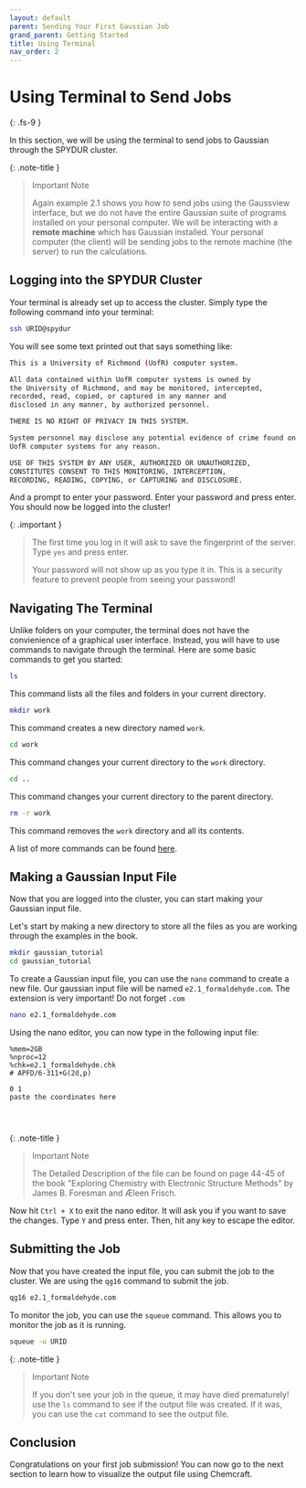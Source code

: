```yaml
---
layout: default
parent: Sending Your First Gaussian Job
grand_parent: Getting Started
title: Using Terminal
nav_order: 2
---
```


# Using Terminal to Send Jobs
{: .fs-9 }

In this section, we will be using the terminal to send jobs to Gaussian through the SPYDUR cluster. 

{: .note-title }
> Important Note
>
> Again example 2.1 shows you how to send jobs using the Gaussview interface, but we do not have the entire Gaussian suite of programs installed on your personal computer. We will be interacting with a **remote machine** which has Gaussian installed. Your personal computer (the client) will be sending jobs to the remote machine (the server) to run the calculations.

## Logging into the SPYDUR Cluster

Your terminal is already set up to access the cluster. Simply type the following command into your terminal:

```bash
ssh URID@spydur
```

You will see some text printed out that says something like:

```bash
This is a University of Richmond (UofR) computer system.

All data contained within UofR computer systems is owned by
the University of Richmond, and may be monitored, intercepted,
recorded, read, copied, or captured in any manner and
disclosed in any manner, by authorized personnel.

THERE IS NO RIGHT OF PRIVACY IN THIS SYSTEM.

System personnel may disclose any potential evidence of crime found on
UofR computer systems for any reason.

USE OF THIS SYSTEM BY ANY USER, AUTHORIZED OR UNAUTHORIZED,
CONSTITUTES CONSENT TO THIS MONITORING, INTERCEPTION,
RECORDING, READING, COPYING, or CAPTURING and DISCLOSURE.
```

And a prompt to enter your password. Enter your password and press enter. You should now be logged into the cluster!

{: .important }
>The first time you log in it will ask to save the fingerprint of the server. Type `yes` and press enter.
>
> Your password will not show up as you type it in. This is a security feature to prevent people from seeing your password!

## Navigating The Terminal

Unlike folders on your computer, the terminal does not have the convienience of a graphical user interface. Instead, you will have to use commands to navigate through the terminal. Here are some basic commands to get you started:

```bash
ls
```

This command lists all the files and folders in your current directory.

```bash
mkdir work
```

This command creates a new directory named `work`.

```bash
cd work
```

This command changes your current directory to the `work` directory.

```bash
cd ..
```

This command changes your current directory to the parent directory.

```bash
rm -r work
```

This command removes the `work` directory and all its contents.

A list of more commands can be found [here](https://www.codecademy.com/articles/command-line-commands).

## Making a Gaussian Input File

Now that you are logged into the cluster, you can start making your Gaussian input file. 

Let's start by making a new directory to store all the files as you are working through the examples in the book. 

```bash
mkdir gaussian_tutorial
cd gaussian_tutorial
```
To create a Gaussian input file, you can use the `nano` command to create a new file. Our gaussian input file will be named `e2.1_formaldehyde.com`. The extension is very important! Do not forget `.com`

```bash
nano e2.1_formaldehyde.com
```
Using the nano editor, you can now type in the following input file:

```
%mem=2GB
%nproc=12
%chk=e2.1_formaldehyde.chk
# APFD/6-311+G(2d,p)

0 1
paste the coordinates here


 

```

{: .note-title }
> Important Note
>
> The Detailed Description of the file can be found on page 44-45 of the book "Exploring Chemistry with Electronic Structure Methods" by James B. Foresman and Æleen Frisch.

Now hit `Ctrl + X` to exit the nano editor. It will ask you if you want to save the changes. Type `Y` and press enter. Then, hit any key to escape the editor.

## Submitting the Job

Now that you have created the input file, you can submit the job to the cluster. We are using the `qg16` command to submit the job. 

```bash
qg16 e2.1_formaldehyde.com
```

To monitor the job, you can use the `squeue` command. This allows you to monitor the job as it is running.

```bash
squeue -u URID
```

{: .note-title }
> Important Note
>
> If you don't see your job in the queue, it may have died prematurely! use the `ls` command to see if the output file was created. If it was, you can use the `cat` command to see the output file.

## Conclusion

Congratulations on your first job submission! You can now go to the next section to learn how to visualize the output file using Chemcraft.